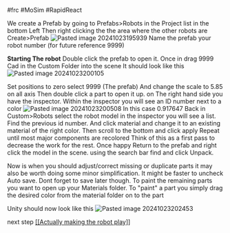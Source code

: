 #frc #MoSim #RapidReact

We create a Prefab by going to 
	Prefabs>Robots in the Project list in the bottom Left
	Then right clicking the the area where the other robots are Create>Prefab
	![Pasted image 20241023195939](https://github.com/user-attachments/assets/bc3c7ae0-5271-45d2-9078-20a36eec1bf9)
	Name the prefab your robot number (for future reference 9999)

**Starting The robot**
	Double click the prefab to open it.
	Once in drag 9999 Cad in the Custom Folder into the scene
	It should look like this
	![Pasted image 20241023200105](https://github.com/user-attachments/assets/5f88051c-b7d1-4e43-ba19-3709c3947ccb)
	
 Set positions to zero
	select 9999 (The prefab) And change the scale to 5.85 on all axis
	Then double click a part to open it up. on The right hand side you have the inspector.
	Within the inspector you will see an ID number next to a color
![Pasted image 20241023200508](https://github.com/user-attachments/assets/4a2317e9-e0c8-4686-8a05-eff0301a055b)
	In this case 0.917647
	Back in Custom>Robots select the robot model in the inspector you will see a list.
	Find the previous id number. And click material and change it to an existing material of the right color. Then scroll to the bottom and click apply
	Repeat until most major components are recolored
	Think of this as a first pass to decrease the work for the rest.
	Once happy Return to the prefab and right click the model in the scene. using the search bar find and click Unpack.

Now is when you should adjust/correct missing or duplicate parts it may also be worth doing some minor simplification.
	It might be faster to uncheck Auto save. Dont forget to save later though.
	To paint the remaining parts you want to open up your Materials folder.
	To "paint" a part you simply drag the desired color from the material folder on to the part

Unity should now look like this
![Pasted image 20241023202453](https://github.com/user-attachments/assets/4d9e9ada-1dc2-470c-8543-31141c2ceaab)


next step [[[Actually making the robot play]]](https://github.com/masonmm3/MoSim2022Mod/blob/main/MoSimDocs/Actually%20making%20the%20robot%20play.md)
